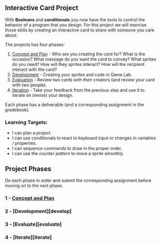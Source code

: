 ---
---

[plan]: #
[development]: https://douglasurner.github.io/GDP1/projects/1/P1.2-develop.html
[evaluation]: #
[iteration]: #

## Interactive Card Project

With **Booleans** and **conditionals** you now have the tools to control the behavior of a program that you design. For this project we will exercise those skills by creating an interactive card to share with someone you care about.

The projects has four phases:

1. [Concept and Plan][plan] - Who are you creating the card for? What is the occasion? What message do you want the card to convey? What sprites do you need? How will they sprites interact? How will the recipient interact with the card?
1. [Development][] - Creating your sprites and code in Game Lab.
1. [Evaluation][] - Review two cards with their creators (and review your card with two people).
1. [Iteration][] - Take your feedback from the previous step and use it to iterate on (revise) your design.

Each phase has a deliverable (and a corresponding assignment in the gradebook).

### Learning Targets:

* I can plan a project.
* I can use conditionals to react to keyboard input or changes in variables / properties.
* I can sequence commands to draw in the proper order.
* I can use the *counter pattern* to move a sprite smoothly.

## Project Phases

Do each phase in order and submit the corresponding assignment before moving on to the next phase.

### 1 - [Concept and Plan][plan]

### 2 - [Development][develop]

### 3 - [Evaluate][evaluate]

### 4 - [Iterate][iterate]
